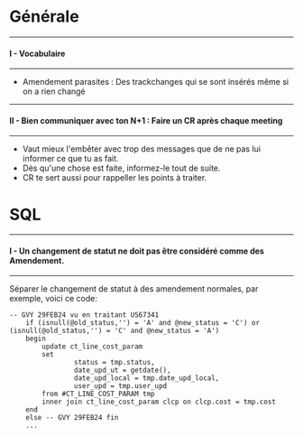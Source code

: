 # Générale
***
####  I - Vocabulaire
***
- Amendement parasites : Des trackchanges qui se sont insérés même si on a rien changé

***
#### II - Bien communiquer avec ton N+1 : Faire un CR après chaque meeting
***
- Vaut mieux l'embêter avec trop des messages que de ne pas lui informer ce que tu as fait.
- Dès qu'une chose est faite, informez-le tout de suite.
- CR te sert aussi pour rappeller les points à traiter.


# SQL
***
#### I - Un changement de statut ne doit pas être considéré comme des Amendement.
***
Séparer le changement de statut à des amendement normales, par exemple, voici ce code:
````
-- GVY 29FEB24 vu en traitant US67341
	if (isnull(@old_status,'') = 'A' and @new_status = 'C') or (isnull(@old_status,'') = 'C' and @new_status = 'A')
	begin			
		update ct_line_cost_param
		set	
				status = tmp.status,
				date_upd_ut = getdate(),
				date_upd_local = tmp.date_upd_local,
				user_upd = tmp.user_upd
		from #CT_LINE_COST_PARAM tmp
		inner join ct_line_cost_param clcp on clcp.cost = tmp.cost
	end
	else -- GVY 29FEB24 fin
	...
````
